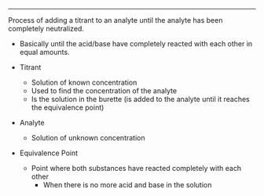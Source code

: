 
---
Process of adding a titrant to an analyte until the analyte has been completely neutralized.
- Basically until the acid/base have completely reacted with each other in equal amounts.

- Titrant
	- Solution of known concentration
	- Used to find the concentration of the analyte
	- Is the solution in the burette (is added to the analyte until it reaches the equivalence point)
- Analyte
	- Solution of unknown concentration
- Equivalence Point
	- Point where both substances have reacted completely with each other
		- When there is no more acid and base in the solution
